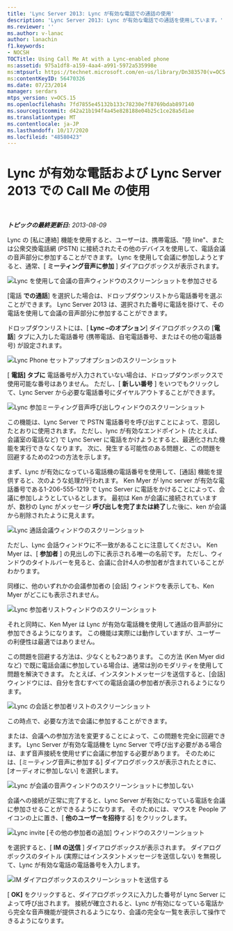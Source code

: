 ```yaml
---
title: 'Lync Server 2013: Lync が有効な電話での通話の使用'
description: 'Lync Server 2013: Lync が有効な電話での通話を使用しています。'
ms.reviewer: ''
ms.author: v-lanac
author: lanachin
f1.keywords:
- NOCSH
TOCTitle: Using Call Me At with a Lync-enabled phone
ms:assetid: 975a1df8-a159-4aa4-a991-5972a535998e
ms:mtpsurl: https://technet.microsoft.com/en-us/library/Dn383570(v=OCS.15)
ms:contentKeyID: 56470326
ms.date: 07/23/2014
manager: serdars
mtps_version: v=OCS.15
ms.openlocfilehash: 7fd7855e45132b133c78230e7f8769bdab897140
ms.sourcegitcommit: d42a21b194f4a45e828188e04b25c1ce28a5d1ae
ms.translationtype: MT
ms.contentlocale: ja-JP
ms.lasthandoff: 10/17/2020
ms.locfileid: "48580423"
---
```

# <a name="using-call-me-at-with-a-lync-enabled-phone-and-lync-server-2013"></a>Lync が有効な電話および Lync Server 2013 での Call Me の使用

<div data-xmlns="http://www.w3.org/1999/xhtml">

<div class="topic" data-xmlns="http://www.w3.org/1999/xhtml" data-msxsl="urn:schemas-microsoft-com:xslt" data-cs="https://msdn.microsoft.com/">

<div data-asp="https://msdn2.microsoft.com/asp">



</div>

<div id="mainSection">

<div id="mainBody">

<span> </span>

_**トピックの最終更新日:** 2013-08-09_

Lync の [私に連絡] 機能を使用すると、ユーザーは、携帯電話、"陸 line"、または公衆交換電話網 (PSTN) に接続されたその他のデバイスを使用して、電話会議の音声部分に参加することができます。 Lync を使用して会議に参加しようとすると、通常、[ **ミーティング音声に参加** ] ダイアログボックスが表示されます。

![Lync を使用して会議の音声ウィンドウのスクリーンショットを参加させる](images/Dn383570.e28f17f0-9f17-44ef-b893-f4ef132f47ac(OCS.15).png "Lync を使用して会議の音声ウィンドウのスクリーンショットを参加させる")

[電話 **での通話**] を選択した場合は、ドロップダウンリストから電話番号を選ぶことができます。 Lync Server 2013 は、選択された番号に電話を掛けて、その電話を使用して会議の音声部分に参加することができます。

ドロップダウンリストには、[ **Lync –のオプション**] ダイアログボックスの [**電話**] タブに入力した電話番号 (携帯電話、自宅電話番号、またはその他の電話番号) が設定されます。

![Lync Phone セットアップオプションのスクリーンショット](images/Dn383570.03d2f25d-49e2-47b4-b1e9-b1614fc0c11c(OCS.15).png "Lync Phone セットアップオプションのスクリーンショット")

[ **電話] タブに** 電話番号が入力されていない場合は、ドロップダウンボックスで使用可能な番号はありません。 ただし、[ **新しい番号** ] をいつでもクリックして、Lync Server から必要な電話番号にダイヤルアウトすることができます。

![Lync 参加ミーティング音声呼び出しウィンドウのスクリーンショット](images/Dn383570.27f2ac7a-cc1c-465c-b145-202ad03af4f2(OCS.15).png "Lync 参加ミーティング音声呼び出しウィンドウのスクリーンショット")

この機能は、Lync Server で PSTN 電話番号を呼び出すことによって、意図したとおりに使用されます。 ただし、lync が有効なエンドポイント (たとえば、会議室の電話など) で Lync Server に電話をかけようとすると、最適化された機能を実行できなくなります。 次に、発生する可能性のある問題と、この問題を回避するための2つの方法を示します。

まず、Lync が有効になっている電話機の電話番号を使用して、[通話] 機能を提供すると、次のような処理が行われます。 Ken Myer が lync server が有効な電話番号である1-206-555-1219 で Lync Server に電話をかけることによって、会議に参加しようとしているとします。 最初は Ken が会議に接続されていますが、数秒の Lync がメッセージ **呼び出しを完了または終了**した後に、ken が会議から削除されたように見えます。

![Lync 通話会議ウィンドウのスクリーンショット](images/Dn383570.c2a81727-8751-41b5-946a-03a1b75b9d95(OCS.15).png "Lync 通話会議ウィンドウのスクリーンショット")

ただし、Lync 会話ウィンドウに不一致があることに注意してください。 Ken Myer は、[ **参加者** ] の見出しの下に表示される唯一の名前です。 ただし、ウィンドウのタイトルバーを見ると、会議に合計4人の参加者が含まれていることがわかります。

同様に、他のいずれかの会議参加者の [会話] ウィンドウを表示しても、Ken Myer がどこにも表示されません。

![Lync 参加者リストウィンドウのスクリーンショット](images/Dn383570.fa5990cf-2694-402c-ac06-946aa66b6837(OCS.15).png "Lync 参加者リストウィンドウのスクリーンショット")

それと同時に、Ken Myer は Lync が有効な電話機を使用して通話の音声部分に参加できるようになります。 この機能は実際には動作していますが、ユーザーの利便性は最適ではありません。

この問題を回避する方法は、少なくとも2つあります。 この方法 (Ken Myer did など) で既に電話会議に参加している場合は、通常は別のモダリティを使用して問題を解決できます。 たとえば、インスタントメッセージを送信すると、[会話] ウィンドウには、自分を含むすべての電話会議の参加者が表示されるようになります。

![Lync の会話と参加者リストのスクリーンショット](images/Dn383570.9b5ff6d6-9f73-467c-99a7-ef3aa8bd7e7a(OCS.15).png "Lync の会話と参加者リストのスクリーンショット")

この時点で、必要な方法で会議に参加することができます。

または、会議への参加方法を変更することによって、この問題を完全に回避できます。 Lync Server が有効な電話機を Lync Server で呼び出す必要がある場合は、まず音声接続を使用せずに会議に参加する必要があります。 そのためには、[ミーティング音声に参加する] ダイアログボックスが表示されたときに、[オーディオに参加しない] を選択します。

![Lync が会議の音声ウィンドウのスクリーンショットに参加しない](images/Dn383570.280a148d-cce5-4b02-87f9-9f78f17a81c1(OCS.15).png "Lync が会議の音声ウィンドウのスクリーンショットに参加しない")

会議への接続が正常に完了すると、Lync Server が有効になっている電話を会議に参加させることができるようになります。 そのためには、マウスを People アイコンの上に置き、[ **他のユーザーを招待**する] をクリックします。

![Lync invite [その他の参加者の追加] ウィンドウのスクリーンショット](images/Dn383570.69b81b29-d1d2-4ed3-acb6-e37dd18e3d86(OCS.15).png "Lync invite [その他の参加者の追加] ウィンドウのスクリーンショット")

を選択すると、[ **IM の送信** ] ダイアログボックスが表示されます。 ダイアログボックスのタイトル (実際にはインスタントメッセージを送信しない) を無視して、Lync が有効な電話の電話番号を入力します。

![IM ダイアログボックスのスクリーンショットを送信する](images/Dn383570.cd67a3f0-06d8-41ba-a808-c067f64bec9f(OCS.15).png "IM ダイアログボックスのスクリーンショットを送信する")

[ **OK]** をクリックすると、ダイアログボックスに入力した番号が Lync Server によって呼び出されます。 接続が確立されると、Lync が有効になっている電話から完全な音声機能が提供されるようになり、会議の完全な一覧を表示して操作できるようになります。

</div>

<span> </span>

</div>

</div>

</div>

